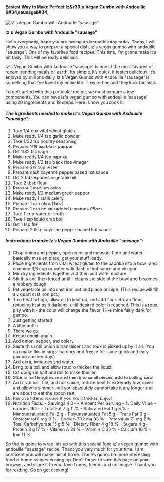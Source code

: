             

#### Easiest Way to Make Perfect Iz&amp;#39;s Vegan Gumbo with Andouille &amp;#34;sausage&amp;#34;

![Iz's Vegan Gumbo with Andouille &quot;sausage&quot;](https://img-global.cpcdn.com/recipes/350f8e32af57fe50/751x532cq70/izs-vegan-gumbo-with-andouille-sausage-recipe-main-photo.jpg)

**Iz's Vegan Gumbo with Andouille &quot;sausage&quot;**

Hello everybody, hope you are having an incredible day today. Today, I will show you a way to prepare a special dish, iz's vegan gumbo with andouille "sausage". One of my favorites food recipes. This time, I’m gonna make it a bit tasty. This will be really delicious.

Iz's Vegan Gumbo with Andouille "sausage" is one of the most favored of recent trending meals on earth. It’s simple, it’s quick, it tastes delicious. It’s enjoyed by millions daily. Iz's Vegan Gumbo with Andouille "sausage" is something that I’ve loved my entire life. They’re fine and they look fantastic.

To get started with this particular recipe, we must prepare a few components. You can have iz's vegan gumbo with andouille "sausage" using 20 ingredients and 19 steps. Here is how you cook it.

##### The ingredients needed to make Iz's Vegan Gumbo with Andouille "sausage":

1.  Take 1/4 cup vital wheat gluten
2.  Make ready 1/4 tsp garlic powder
3.  Take 1/32 tsp poultry seasoning
4.  Prepare 1/16 tsp black pepper
5.  Get 1/32 tsp sage
6.  Make ready 1/4 tsp paprika
7.  Make ready 1/2 tsp black rice vinegar
8.  Prepare 3/8 cup water
9.  Prepare dash cayenne pepper based hot sauce
10.  Get 2 tablespoons vegetable oil
11.  Take 2 tbsp flour
12.  Prepare 1 medium onion
13.  Make ready 1/2 medium green pepper
14.  Make ready 1 stalk celery
15.  Prepare 1 can okra (15oz)
16.  Prepare 1 can no salt added tomatoes (15oz)
17.  Take 1 cup water or broth
18.  Take 1 tsp liquid crab boil
19.  Get 1 tsp filé
20.  Prepare 2 tbsp cayenne pepper based hot sauce

##### Instructions to make Iz's Vegan Gumbo with Andouille "sausage":

1.  Chop onion and pepper, open cans and measure flour and water - basically mise en place, get your stuff ready.
2.  Place ingredients from vital wheat gluten to the paprika into a bowl, and combine 3/8 cup or water with dash of hot sauce and vinegar
3.  Mix dry ingredients together and then add water mixture
4.  Stir this and then knead until it cleans the side of the bowl and becomes a rubbery dough
5.  Put vegetable oil into cast iron pot and place on high. (This recipe will fill a 2 quart cast iron pot.)
6.  Turn heat to high, allow oil to heat up, and add flour. Brown flour, reducing heat as it darkens, until desired color is reached. This is a roux, play with it - the color will change the flavor, I like mine fairly dark for gumbo.
7.  Just getting started
8.  A little better
9.  There we go.
10.  Knead dough again
11.  Add onion, pepper, and celery
12.  Sauté this until onion is translucent and roux is picked up by it all. (You can make this in larger batches and freeze for some quick and easy gumbo another day.)
13.  Add okra, tomatoes and water.
14.  Bring to a boil and allow roux to thicken the liquid.
15.  Cut dough in half and roll to make thinner
16.  Slice in half lengthwise and then into small pieces, add to boiling stew
17.  Add crab boil, filé, and hot sauce, reduce heat to extremely low, cover and allow to simmer until you absolutely cannot take it any longer and are about to eat the spoon rest.
18.  Remove lid and reduce if you like it thicker. Enjoy!
19.  Nutrition Facts: - Servings 4.0 - - Amount Per Serving - % Daily Value - calories 160 - - Total Fat 7 g 11 % - Saturated Fat 1 g 5 % - Monounsaturated Fat 2 g - Polyunsaturated Fat 5 g - Trans Fat 0 g - Cholesterol 0 mg 0 % - Sodium 792 mg 33 % - Potassium 71 mg 2 % - Total Carbohydrate 15 g 5 % - Dietary Fiber 4 g 18 % - Sugars 4 g - Protein 8 g 17 % - Vitamin A 24 % - Vitamin C 30 % - Calcium 10 % - Iron 11 %

So that is going to wrap this up with this special food iz's vegan gumbo with andouille "sausage" recipe. Thank you very much for your time. I am confident you will make this at home. There’s gonna be more interesting food at home recipes coming up. Don’t forget to save this page on your browser, and share it to your loved ones, friends and colleague. Thank you for reading. Go on get cooking!

* * *